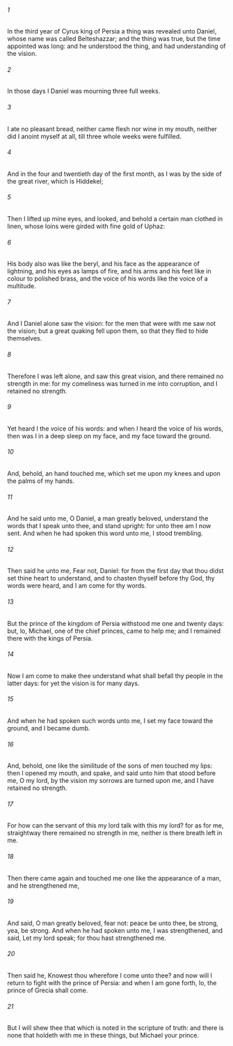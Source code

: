 ###### 1
In the third year of Cyrus king of Persia a thing was revealed unto Daniel, whose name was called Belteshazzar; and the thing was true, but the time appointed was long: and he understood the thing, and had understanding of the vision.

###### 2
In those days I Daniel was mourning three full weeks.

###### 3
I ate no pleasant bread, neither came flesh nor wine in my mouth, neither did I anoint myself at all, till three whole weeks were fulfilled.

###### 4
And in the four and twentieth day of the first month, as I was by the side of the great river, which is Hiddekel;

###### 5
Then I lifted up mine eyes, and looked, and behold a certain man clothed in linen, whose loins were girded with fine gold of Uphaz:

###### 6
His body also was like the beryl, and his face as the appearance of lightning, and his eyes as lamps of fire, and his arms and his feet like in colour to polished brass, and the voice of his words like the voice of a multitude.

###### 7
And I Daniel alone saw the vision: for the men that were with me saw not the vision; but a great quaking fell upon them, so that they fled to hide themselves.

###### 8
Therefore I was left alone, and saw this great vision, and there remained no strength in me: for my comeliness was turned in me into corruption, and I retained no strength.

###### 9
Yet heard I the voice of his words: and when I heard the voice of his words, then was I in a deep sleep on my face, and my face toward the ground.

###### 10
And, behold, an hand touched me, which set me upon my knees and upon the palms of my hands.

###### 11
And he said unto me, O Daniel, a man greatly beloved, understand the words that I speak unto thee, and stand upright: for unto thee am I now sent. And when he had spoken this word unto me, I stood trembling.

###### 12
Then said he unto me, Fear not, Daniel: for from the first day that thou didst set thine heart to understand, and to chasten thyself before thy God, thy words were heard, and I am come for thy words.

###### 13
But the prince of the kingdom of Persia withstood me one and twenty days: but, lo, Michael, one of the chief princes, came to help me; and I remained there with the kings of Persia.

###### 14
Now I am come to make thee understand what shall befall thy people in the latter days: for yet the vision is for many days.

###### 15
And when he had spoken such words unto me, I set my face toward the ground, and I became dumb.

###### 16
And, behold, one like the similitude of the sons of men touched my lips: then I opened my mouth, and spake, and said unto him that stood before me, O my lord, by the vision my sorrows are turned upon me, and I have retained no strength.

###### 17
For how can the servant of this my lord talk with this my lord? for as for me, straightway there remained no strength in me, neither is there breath left in me.

###### 18
Then there came again and touched me one like the appearance of a man, and he strengthened me,

###### 19
And said, O man greatly beloved, fear not: peace be unto thee, be strong, yea, be strong. And when he had spoken unto me, I was strengthened, and said, Let my lord speak; for thou hast strengthened me.

###### 20
Then said he, Knowest thou wherefore I come unto thee? and now will I return to fight with the prince of Persia: and when I am gone forth, lo, the prince of Grecia shall come.

###### 21
But I will shew thee that which is noted in the scripture of truth: and there is none that holdeth with me in these things, but Michael your prince.

